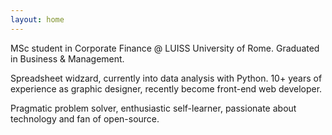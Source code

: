 ```yaml
---
layout: home
---
```


MSc student in Corporate Finance @ LUISS University of Rome. Graduated in Business & Management.

Spreadsheet widzard, currently into data analysis with Python.
10+ years of experience as graphic designer, recently become front-end web developer.

Pragmatic problem solver, enthusiastic self-learner, passionate about technology and fan of open-source.
